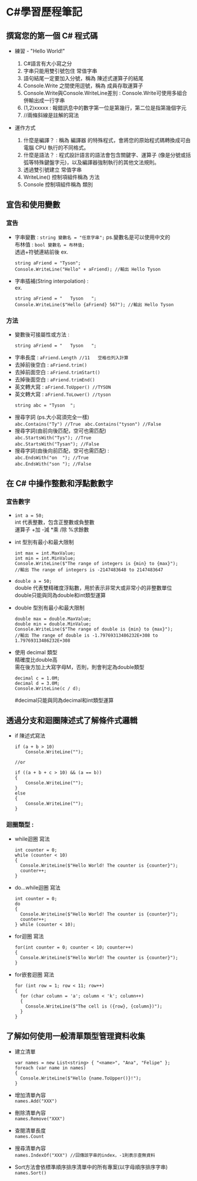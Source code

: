 # C#學習歷程筆記

## 撰寫您的第一個 C# 程式碼

- 練習 - "Hello World!"
  1. C#語言有大小寫之分  
  2. 字串只能用雙引號包住 常值字串  
  3. 語句結尾一定要加入分號，稱為 陳述式運算子的結尾   
  4. Console.Write 之間使用逗號，稱為 成員存取運算子  
  5. Console.Write與Console.WriteLine差別 : Console.Write可使用多組合併輸出成一行字串  
  6. (1,2)xxxxx : 報錯訊息中的數字第一位是第幾行，第二位是指第幾個字元  
  7. //兩條斜線是註解的寫法  

- 運作方式  
  1. 什麼是編譯？ :  稱為 編譯器 的特殊程式，會將您的原始程式碼轉換成可由電腦 CPU 執行的不同格式。  
  2. 什麼是語法？ : 程式設計語言的語法會包含關鍵字、運算子 (像是分號或括弧等特殊鍵盤字元)，以及編譯器強制執行的其他文法規則。  
  3. 透過雙引號建立 常值字串  
  4. WriteLine() 控制項組件稱為 方法
  5. Console 控制項組件稱為 類別  

## 宣告和使用變數

### 宣告
  - 字串變數 : `string 變數名 = "任意字串";` ps.變數名是可以使用中文的  
  布林值 : `bool 變數名 = 布林值;`  
  透過+符號連結前後 
  ex. 
    ```
    string aFriend = "Tyson";
    Console.WriteLine("Hello" + aFriend); //輸出 Hello Tyson
    ```

  - 字串插補(String interpolation) :  
  ex.  
    ```
    string aFriend = "   Tyson   ";
    Console.WriteLine($"Hello {aFriend} 567"); //輸出 Hello Tyson
    ```
### 方法
  - 變數後可接屬性或方法 :  
    ```
    string aFriend = "   Tyson   ";
    ``` 
  - 字串長度 : `aFriend.Length //11   空格也列入計算`  
  - 去掉前後空白 : `aFriend.trim()`  
  - 去掉前面空白 : `aFriend.trimStart()`    
  - 去掉後面空白 : `aFriend.trimEnd()`  
  - 英文轉大寫 : `aFriend.ToUpper() //TYSON`  
  - 英文轉大寫 : `aFriend.ToLower() //tyson`  
    ```
    string abc = "Tyson  ";
    ``` 
  - 搜尋字詞 (ps.大小寫須完全一樣)   
  `abc.Contains("Ty") //True ` 
  `abc.Contains("tyson") //False `  
  - 搜尋字詞(由前向後匹配，空可也需匹配)  
  `abc.StartsWith("Tys"); //True`    
  `abc.StartsWith("Tysan"); //False`  
  - 搜尋字詞(由後向前匹配，空可也需匹配) :  
  `abc.EndsWith("on  "); //True`  
  `abc.EndsWith("son "); //False`  


## 在 C# 中操作整數和浮點數數字
### 宣告數字
- `int a = 50;`  
int 代表整數，包含正整數或負整數  
運算子 +加 -減 *乘 /除 %求餘數

- int 型別有最小和最大限制
  ```
  int max = int.MaxValue;
  int min = int.MinValue;
  Console.WriteLine($"The range of integers is {min} to {max}");
  //輸出 The range of integers is -2147483648 to 2147483647
  ```

- `double a = 50;`  
double 代表雙精確度浮點數，用於表示非常大或非常小的非整數單位  
double只能與同為double和int類型運算

- double 型別有最小和最大限制
  ```
  double max = double.MaxValue;
  double min = double.MinValue;
  Console.WriteLine($"The range of double is {min} to {max}");
  //輸出 The range of double is -1.79769313486232E+308 to 1.79769313486232E+308
  ```

- 使用 decimal 類型  
精確度比double高  
需在後方加上大寫字母M，否則，則會判定為double類型
  ```
  decimal c = 1.0M;
  decimal d = 3.0M;
  Console.WriteLine(c / d);
  ```
  #decimal只能與同為decimal和int類型運算

## 透過分支和迴圈陳述式了解條件式邏輯

- if 陳述式寫法
  ```
  if (a + b > 10)
      Console.WriteLine("");

  //or

  if ((a + b + c > 10) && (a == b))
  {
      Console.WriteLine("");
  }
  else
  {
      Console.WriteLine("");
  }
  ```

### 迴圈類型 :  
- while迴圈 寫法
  ```
  int counter = 0;
  while (counter < 10)
  {
    Console.WriteLine($"Hello World! The counter is {counter}");
    counter++;
  }
  ```
- do...while迴圈 寫法
  ```
  int counter = 0;
  do
  {
    Console.WriteLine($"Hello World! The counter is {counter}");
    counter++;
  } while (counter < 10);
  ```
- for迴圈 寫法
  ```
  for(int counter = 0; counter < 10; counter++)
  {
    Console.WriteLine($"Hello World! The counter is {counter}");
  }
  ```

- for嵌套迴圈 寫法
  ```
  for (int row = 1; row < 11; row++)
  {
    for (char column = 'a'; column < 'k'; column++)
    {
      Console.WriteLine($"The cell is ({row}, {column})");
    }
  }
  ```

## 了解如何使用一般清單類型管理資料收集

- 建立清單
  ```
  var names = new List<string> { "<name>", "Ana", "Felipe" };
  foreach (var name in names)
  {
    Console.WriteLine($"Hello {name.ToUpper()}!");
  }
  ```

- 增加清單內容  
`names.Add("XXX")`

- 刪除清單內容  
`names.Remove("XXX")`

- 查閱清單長度  
`names.Count`

- 搜尋清單內容  
`names.IndexOf("XXX") //回傳該字串的index，-1則表示查無資料`


- Sort方法會依標準順序排序清單中的所有專案(以字母順序排序字串)  
`names.Sort()`